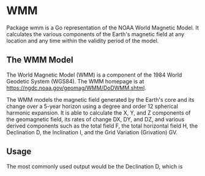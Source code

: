 # WMM
Package wmm is a Go representation of the NOAA World Magnetic Model.
It calculates the various components of the Earth's magnetic field at any
location and any time within the validity period of the model.

## The WMM Model
The World Magnetic Model (WMM) is a component of the 1984 World Geodetic System (WGS84).
The WMM homepage is at https://ngdc.noaa.gov/geomag/WMM/DoDWMM.shtml.

The WMM models the magnetic field generated by the Earth's core and its change
over a 5-year horizon using a degree and order 12 spherical harmonic expansion.
It is able to calculate the X, Y, and Z components of the geomagnetic field,
its rates of change DX, DY, and DZ, and various derived components
such as the total field F, the total horizontal field H,
the Declination D, the Inclination I, and the Grid Variation (Grivation) GV.

## Usage
The most commonly used output would be the Declination D, which is